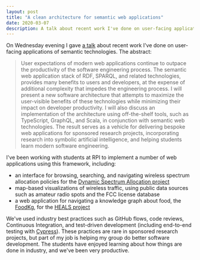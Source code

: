 ```yaml
---
layout: post
title: "A clean architecture for semantic web applications"
date: 2020-03-07
description: A talk about recent work I've done on user-facing applications of semantic technologies
---
```


On Wednesday evening I gave [a talk](https://youtu.be/uEg2rvnqhMs) about recent work I've done on user-facing applications of semantic technologies. The abstract:

> User expectations of modern web applications continue to outpace the productivity of the software engineering process. The semantic web application stack of RDF, SPARQL, and related technologies, provides many benefits to users and developers, at the expense of additional complexity that impedes the engineering process. I will present a new software architecture that attempts to maximize the user-visible benefits of these technologies while minimizing their impact on developer productivity. I will also discuss an implementation of the architecture using off-the-shelf tools, such as TypeScript, GraphQL, and Scala, in conjunction with semantic web technologies. The result serves as a vehicle for delivering bespoke web applications for sponsored research projects, incorporating research into symbolic artificial intelligence, and helping students learn modern software engineering.

I've been working with students at RPI to implement a number of web applications using this framework, including:
* an interface for browsing, searching, and navigating wireless spectrum allocation policies for the [Dynamic Spectrum Allocation project](https://science.rpi.edu/itws/news/knowledge-representation-dynamic-spectrum-policy)
* map-based visualizations of wireless traffic, using public data sources such as amateur radio spots and the FCC license database
* a web application for navigating a knowledge graph about food, the [FoodKg](https://foodkg.github.io/), for the [HEALS project](https://science.rpi.edu/biology/news/ibm-and-rensselaer-team-research-chronic-diseases-cognitive-computing)

We've used industry best practices such as GitHub flows, code reviews, Continuous Integration, and test-driven development (including end-to-end testing with [Cypress](https://www.cypress.io/)). These practices are rare in sponsored research projects, but part of my job is helping my group do better software development. The students have enjoyed learning about how things are done in industry, and we've been very productive.
